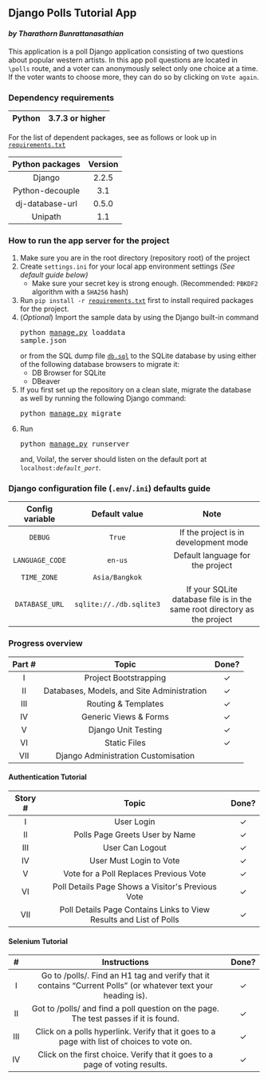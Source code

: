 ## Django Polls Tutorial App
#### *by Tharathorn Bunrattanasathian*

This application is a poll Django application consisting of two questions about popular western artists. In this app poll questions are located in ```\polls``` route, and
a voter can anonymously select only one choice at a time. If the voter wants to choose more, they can do so by clicking on ```Vote again```.

### Dependency requirements
|Python | 3.7.3 or higher|
|:---:|:---:|

For the list of dependent packages, see as follows or look up in [```requirements.txt```](requirements.txt)

| Python packages | Version |
|:---:|:---:|
|Django | 2.2.5|
|Python-decouple | 3.1 |
|dj-database-url|0.5.0|
|Unipath|1.1|

### How to run the app server for the project 
1. Make sure you are in the root directory (repository root) of the project
2. Create ```settings.ini``` for your local app environment settings *(See default guide below)*
    - Make sure your secret key is strong enough. (Recommended: ```PBKDF2``` algorithm with a ```SHA256``` hash)
3. Run <code>pip install -r [requirements.txt](requirements.txt)</code> first to install required packages for the project.
4. (*Optional*) Import the sample data by using the Django built-in command<pre>python [manage.py](manage.py) loaddata sample.json</pre> or from the SQL dump file [```db.sql```](db.sql) to the SQLite database by using either of the following database browsers to migrate it:
    - DB Browser for SQLite
    - DBeaver
5. If you first set up the repository on a clean slate, migrate the database as well by running the following Django command: <pre>python [manage.py](manage.py) migrate</pre>
6. Run <pre>python [manage.py](manage.py) runserver</pre> and, Voila!, the server should listen on the default port at <code>localhost:*default_port*</code>.

### Django configuration file (```.env```/```.ini```) defaults guide
| Config variable | Default value | Note |
|:---:|:---:|:---:|
|`DEBUG`|```True```|If the project is in development mode|
|`LANGUAGE_CODE`|```en-us```|Default language for the project|
|`TIME_ZONE`|```Asia/Bangkok```||
|`DATABASE_URL`|```sqlite://./db.sqlite3```|If your SQLite database file is in the same root directory as the project|

### Progress overview
|Part #     | Topic |Done?|
|:---------:|:----------:|:---:|
|I| Project Bootstrapping |✓|
|II| Databases, Models, and Site Administration |✓|
|III| Routing & Templates |✓|
|IV| Generic Views & Forms |✓|
|V| Django Unit Testing |✓|
|VI| Static Files |✓|
|VII| Django Administration Customisation||

#### Authentication Tutorial
|Story #     | Topic |Done?|
|:---------:|:----------:|:---:|
|I| User Login |✓|
|II| Polls Page Greets User by Name |✓|
|III| User Can Logout |✓|
|IV| User Must Login to Vote |✓|
|V| Vote for a Poll Replaces Previous Vote |✓|
|VI| Poll Details Page Shows a Visitor's Previous Vote |✓|
|VII| Poll Details Page Contains Links to View Results and List of Polls |✓|

#### Selenium Tutorial
| #     | Instructions |Done?|
|:---------:|:----------:|:---:|
|I| Go to /polls/. Find an H1 tag and verify that it contains “Current Polls” (or whatever text your heading is). |✓|
|II| Got to /polls/ and find a poll question on the page. The test passes if it is found.|✓|
|III| Click on a polls hyperlink. Verify that it goes to a page with list of choices to vote on. |✓|
|IV| Click on the first choice. Verify that it goes to a page of voting results. |✓|